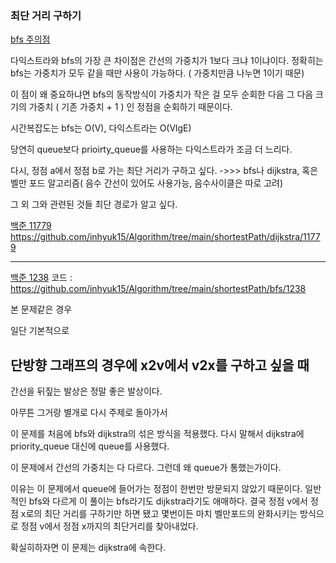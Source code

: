 ### 최단 거리 구하기


[bfs 주의점](https://github.com/inhyuk15/Algorithm/tree/main/shortestPath/bfs/12851)

다익스트라와 bfs의 가장 큰 차이점은 간선의 가중치가 1보다 크냐 1이냐이다.
정확히는 bfs는 가중치가 모두 같을 때만 사용이 가능하다. ( 가중치만큼 나누면 1이기 때문)

이 점이 왜 중요하냐면 bfs의 동작방식이 가중치가 작은 걸 모두 순회한 다음 그 다음 크기의 가중치 ( 기존 가중치 + 1 ) 인 정점을 순회하기 때문이다.


시간복잡도는 bfs는 O(V), 다익스트라는 O(VlgE)

당연히 queue보다 prioirty_queue를 사용하는 다익스트라가 조금 더 느리다.




다시, 정점 a에서 정점 b로 가는 최단 거리가 구하고 싶다.
->>> bfs나 dijkstra, 혹은 벨만 포드 알고리즘( 음수 간선이 있어도 사용가능, 음수사이클은 따로 고려)

그 외 그와 관련된 것들
최단 경로가 알고 싶다. 

[백준 11779](https://www.acmicpc.net/problem/11779)
https://github.com/inhyuk15/Algorithm/tree/main/shortestPath/dijkstra/11779




---




[백준 1238](https://www.acmicpc.net/problem/1238)
코드 : https://github.com/inhyuk15/Algorithm/tree/main/shortestPath/bfs/1238

본 문제같은 경우 

일단 기본적으로

## 단방향 그래프의 경우에 x2v에서 v2x를 구하고 싶을 때

간선을 뒤짚는 발상은 정말 좋은 발상이다.


아무튼 그거랑 별개로 다시 주제로 돌아가서




이 문제를 처음에 bfs와 dijkstra의 섞은 방식을 적용했다.
다시 말해서 dijkstra에 priority_queue 대신에 queue를 사용했다.

이 문제에서 간선의 가중치는 다 다르다.
그런데 왜 queue가 통했는가이다.

이유는 이 문제에서 queue에 들어가는 정점이 한번만 방문되지 않았기 때문이다.
일반적인 bfs와 다르게 이 풀이는 bfs라기도 dijkstra라기도 애매하다.
결국 정점 v에서 정점 x로의 최단 거리를 구하기만 하면 됐고 몇번이든
마치 벨만포드의 완화시키는 방식으로 정점 v에서 정점 x까지의 최단거리를 찾아내었다.

확실히하자면 이 문제는 dijkstra에 속한다.
